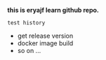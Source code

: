 **this is eryajf learn github repo.**

`test history`
- get release version
- docker image build
- so on ...